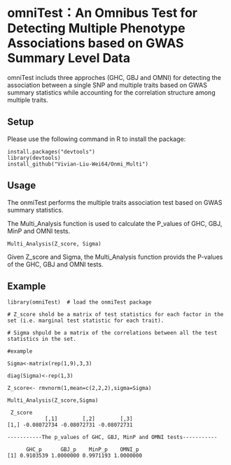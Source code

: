 # omniTest：An Omnibus Test for Detecting Multiple Phenotype Associations based on GWAS Summary Level Data 
omniTest includs three approches (GHC, GBJ and OMNI) for detecting the association between a single SNP and multiple traits based on GWAS summary statistics while accounting for the correlation structure among multiple traits.

## Setup

Please use the following command in R to install the package:
```
install.packages("devtools") 
library(devtools)
install_github("Vivian-Liu-Wei64/Onmi_Multi")
```
## Usage

The onmiTest performs the multiple traits association test based on GWAS summary statistics.

The Multi_Analysis function is used to calculate the P_values of GHC, GBJ, MinP and OMNI tests. 

```
Multi_Analysis(Z_score, Sigma)
```
Given Z_score and Sigma, the Multi_Analysis function provids the P-values of the GHC, GBJ and OMNI tests. 


## Example 
```
library(omniTest)  # load the onmiTest package

# Z_score shold be a matrix of test statistics for each factor in the set (i.e. marginal test statistic for each trait).

# Sigma shpuld be a matrix of the correlations between all the test statistics in the set.

#example 

Sigma<-matrix(rep(1,9),3,3)  
        
diag(Sigma)<-rep(1,3)

Z_score<- rmvnorm(1,mean=c(2,2,2),sigma=Sigma) 

Multi_Analysis(Z_score,Sigma) 

 Z_score
            [,1]        [,2]        [,3]
[1,] -0.08072734 -0.08072731 -0.08072731

-----------The p_values of GHC, GBJ, MinP and OMNI tests-----------

      GHC_p      GBJ_p    MinP_p    OMNI_p
[1] 0.9103539 1.0000000 0.9971193 1.0000000

```

